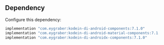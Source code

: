 Dependency
--------

Configure this dependency:

```kotlin
implementation "com.eygraber:kodein-di-android-components:7.1.0"
implementation "com.eygraber:kodein-di-android-material-components:7.1.0"
implementation "com.eygraber:kodein-di-androidx-components:7.1.0"
```
